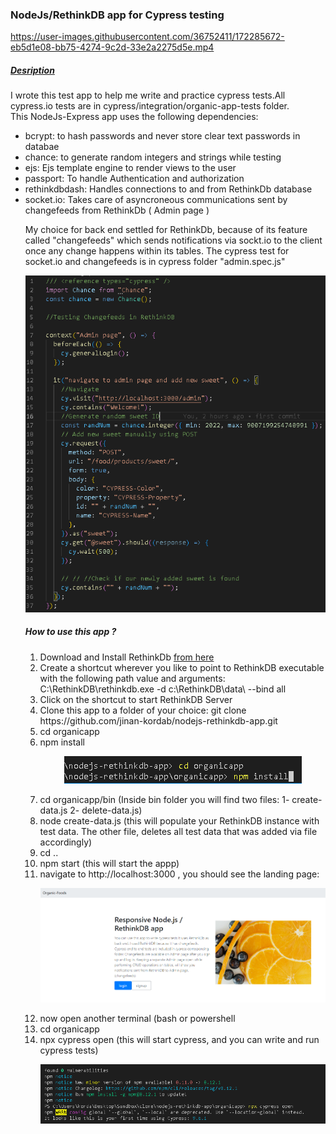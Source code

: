 <h3>NodeJs/RethinkDB app for Cypress testing</h3>




https://user-images.githubusercontent.com/36752411/172285672-eb5d1e08-bb75-4274-9c2d-33e2a2275d5e.mp4


<h5><u>Desription</u></h5>


I wrote this test app to help me write and practice cypress tests.All cypress.io tests are in cypress/integration/organic-app-tests folder.<br>
This NodeJs-Express app uses the
following dependencies:<br>
<ul>
  <li>
bcrypt: to hash passwords and never store clear text passwords in databae
  </li>
  <li>
chance: to generate random integers and strings while testing
  </li>
  <li>
ejs: Ejs template engine to render views to the user
  </li>
  <li>
passport: To handle Authentication and authorization
  </li>
  <li>
rethinkdbdash: Handles connections to and from RethinkDb database
  </li>
  <li>
socket.io: Takes care of asyncroneous communications sent by changefeeds from RethinkDb ( Admin page )
  </li>
  
  <p>
    My choice for back end settled for RethinkDb, because of its feature called "changefeeds" which sends notifications via sockt.io to the client once any change 
    happens within its tables. The cypress test for socket.io and changefeeds is in cypress folder "admin.spec.js"
  </p>
<p align="center">
  <img src="/organicapp/public/images/changefeed.png" alt="changefeed"/>
</p>
  
  <h5>How to use this app ?</h5>
  <p>
   <ol>
     <li>Download and Install RethinkDb <a href="https://rethinkdb.com/docs/install/windows/">from here</a></li>
     <li>Create a shortcut wherever you like to point to RethinkDB executable with the following path value and arguments:  C:\RethinkDB\rethinkdb.exe -d c:\RethinkDB\data\  --bind all</li>
     <li>Click on the shortcut to start RethinkDB Server</li> 
     <li>Clone this app to a folder of your choice:  git clone  https://github.com/jinan-kordab/nodejs-rethinkdb-app.git </li>
     <li>cd organicapp</li>
     <li>npm install</>
         <p align="center">
  <img src="/organicapp/public/images/cd_npm.png" alt="cdnpm"/>
</p>
     <li>cd organicapp/bin (Inside bin folder you will find two files:  1- create-data.js   2- delete-data.js)</li>
     <li>node create-data.js (this will populate your RethinkDB instance with test data. The other file, deletes all test data that was added via file accordingly)</li>
     <li>cd ..</li>
  <li>npm start  (this will start the appp)</li>
  <li>navigate to http://localhost:3000 , you should see the landing page: </li>
  <p align="center">
  <img src="/organicapp/public/images/l.png" alt="landing"/>
</p>
  <li>now open another terminal (bash or powershell</li>
  <li>cd organicapp</li>
  <li>npx cypress open  (this will start cypress, and you can write and run cypress tests)</li>
  <p align="center">
  <img src="/organicapp/public/images/cypress_open.png" alt="cypress"/>
</p>
  </ol>
  </p>
  </p>
